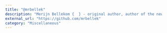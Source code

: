 ```yaml
---
title: "@mrbellek"
description: "Merijn Bellekom {  } - original author, author of the new StartupList v2 and ADS Spy"
external_url: "https://github.com/mrbellek"
category: "Miscellaneous"
---
```

